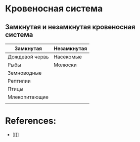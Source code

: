 # Кровеносная система
## Замкнутая и незамкнутая кровеносная система
| Замкнутая      | Незамкнутая |
| -------------- | ----------- |
| Дождевой червь | Насекомые   |
| Рыбы           | Молюски     |
| Земноводные    |             |
| Рептилии       |             |
| Птицы          |             |
| Млекопитающие  |             |
|                |             |

# References:
- [[]]